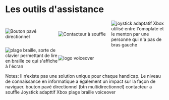 <!-- .slides: -->

# Les outils d'assistance

<div style="display: grid;
  grid-template-columns: 1fr 1fr 1fr;
  align-items: center;
  max-height: 70%;">
<img src="./assets/images/Bouton-pave-dir.jpeg" alt="Bouton pavé directionnel" style="min-height: 0;">

<img src="./assets/images/contacteur-au-souffle.jpg" alt="Contacteur à souffle" style="min-height: 0;">

<img src="./assets/images/joystick-xbox.jpg" alt="joystick adaptatif Xbox utilisé entre l'omoplate et le menton par une personne qui n'a pas de bras gauche" style="min-height: 0;">

<img src="./assets/images/plage-braille.jpg" alt="plage braille, sorte de clavier permettant de lire en braille ce qui s'affiche à l'écran" style="min-height: 0;">

<img src="./assets/images/logo-voiceover.png" alt="logo voiceover" style="min-height: 0;">

</div>

Notes:
Il n’existe pas une solution unique pour chaque handicap. 
Le niveau de connaissance en informatique a également un impact sur la façon de naviguer.
bouton pavé directionnel (btn multidirectionnel)
contacteur a souffle
Joystick adapttif Xbox
plage braille
voiceover
